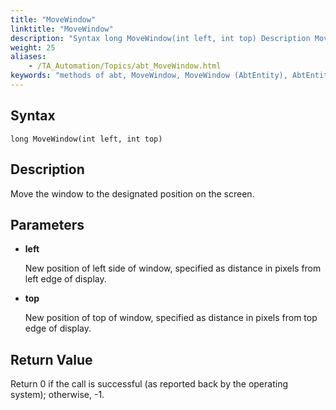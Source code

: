 ```yaml
--- 
title: "MoveWindow"
linktitle: "MoveWindow"
description: "Syntax long MoveWindow(int left, int top) Description Move the window to the designated position on the screen. Parameters left New position of left side of window, specified as distance in pixels ..."
weight: 25
aliases: 
    - /TA_Automation/Topics/abt_MoveWindow.html
keywords: "methods of abt, MoveWindow, MoveWindow (AbtEntity), AbtEntity, movewindow, abtentity movewindow, move window, move window to new position"
---
```


## Syntax

`long MoveWindow(int left, int top)`

## Description

Move the window to the designated position on the screen.

## Parameters

-   **left**

    New position of left side of window, specified as distance in pixels from left edge of display.

-   **top**

    New position of top of window, specified as distance in pixels from top edge of display.


## Return Value

Return 0 if the call is successful \(as reported back by the operating system\); otherwise, -1.




